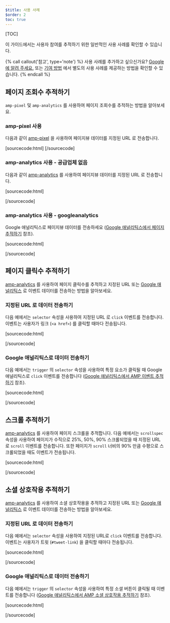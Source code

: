 ```yaml
---
$title: 사용 사례
$order: 2
toc: true
---
```

[TOC]

이 가이드에서는 사용자 참여를 추적하기 위한 일반적인 사용 사례를 확인할 수 있습니다.

{% call callout('참고', type='note') %}
사용 사례를 추가하고 싶으신가요? [Google에 알려 주세요.](https://github.com/ampproject/docs/issues/new) 또는 [기여 방법](https://www.ampproject.org/ko/docs/support/contribute.html) 에서 별도의 사용 사례를 제공하는 방법을 확인할 수 있습니다.
{% endcall %}

## 페이지 조회수 추적하기

`amp-pixel` 및 `amp-analytics` 를 사용하여 페이지 조회수를 추적하는 방법을 알아보세요.

### amp-pixel 사용

다음과 같이 [amp-pixel](/ko/docs/reference/amp-pixel.html) 을 사용하여 페이지뷰 데이터를 지정된 URL 로 전송합니다.

[sourcecode:html]
<amp-pixel src="https://foo.com/pixel?"></amp-pixel>
[/sourcecode]

### amp-analytics 사용 - 공급업체 없음

다음과 같이 [amp-analytics](/ko/docs/reference/extended/amp-analytics.html) 를 사용하여 페이지뷰 데이터를 지정된 URL 로 전송합니다.

[sourcecode:html]
<amp-analytics>
<script type="application/json">
{
    "requests": {
        "pageview": "https://example.com/analytics?url=${canonicalUrl}&title=${title}&acct=${account}"
    },
    "vars": {
        "account": "ABC123"
    },
    "triggers": {
        "trackPageview": {
            "on": "visible",
            "request": "pageview"
        }
    }
}
</script>
</amp-analytics>
[/sourcecode]

### amp-analytics 사용 - googleanalytics

Google 애널리틱스로 페이지뷰 데이터를 전송하세요 ([Google 애널리틱스에서 페이지 추적하기](https://developers.google.com/analytics/devguides/collection/amp-analytics/#page_tracking) 참조).

[sourcecode:html]
<amp-analytics type="googleanalytics" id="analytics1">
<script type="application/json">
{
    "vars": {
        "account": "UA-XXXXX-Y"  // Replace with your property ID.
    },
    "triggers": {
        "trackPageview": {  // Trigger names can be any string. trackPageview is not a required name.
            "on": "visible",
            "request": "pageview"
        }
    }
}
</script>
</amp-analytics>
[/sourcecode]

## 페이지 클릭수 추적하기

[amp-analytics](/ko/docs/reference/extended/amp-analytics.html) 를 사용하여 페이지 클릭수를 추적하고 지정된 URL 또는 [Google 애널리틱스](https://developers.google.com/analytics/devguides/collection/amp-analytics/) 로 이벤트 데이터를 전송하는 방법을 알아보세요.

### 지정된 URL 로 데이터 전송하기

다음 예에서는 `selector` 속성을 사용하여 지정된 URL 로 `click` 이벤트를 전송합니다. 이벤트는 사용자가 링크 (`<a href>`) 를 클릭할 때마다 전송됩니다.

[sourcecode:html]
<amp-analytics>

<script type="application/json">
{
    "requests": {
        "event": "https://example.com/analytics?eid=${eventId}&elab=${eventLabel}&acct=${account}"
    },
    "vars": {
        "account": "ABC123"
    },
    "triggers": {
        "trackAnchorClicks": {
            "on": "click",
            "selector": "a",
            "request": "event",
            "vars": {
                "eventId": "42",
                "eventLabel": "clicked on a link"
            }
        }
    }
}
</script>
</amp-analytics>
[/sourcecode]

### Google 애널리틱스로 데이터 전송하기

다음 예에서는 `trigger` 의 `selector` 속성을 사용하여 특정 요소가 클릭될 때 Google 애널리틱스로 `click` 이벤트를 전송합니다 ([Google 애널리틱스에서 AMP 이벤트 추적하기](https://developers.google.com/analytics/devguides/collection/amp-analytics/#event_tracking) 참조).

[sourcecode:html]
<amp-analytics type="googleanalytics" id="analytics3">
<script type="application/json">
{
    "vars": {
        "account": "UA-XXXXX-Y"  // Replace with your property ID.
    },
    "triggers": {
        "trackClickOnHeader" : {
            "on": "click",
            "selector": "#header",
            "request": "event",
            "vars": {
                "eventCategory": "ui-components",
                "eventAction": "header-click"
            }
        }
    }
}
</script>
</amp-analytics>
[/sourcecode]

## 스크롤 추적하기

[amp-analytics](/ko/docs/reference/extended/amp-analytics.html) 를 사용하여 페이지 스크롤을 추적합니다. 다음 예에서는 `scrollspec` 속성을 사용하여 페이지가 수직으로 25%, 50%, 90% 스크롤되었을 때 지정된 URL 로 `scroll` 이벤트를 전송합니다. 또한 페이지가 `scroll` 너비의 90% 만큼 수평으로 스크롤되었을 때도 이벤트가 전송됩니다.

[sourcecode:html]
<amp-analytics>
<script type="application/json">
{
    "requests": {
        "event": "https://example.com/analytics?eid=${eventId}&elab=${eventLabel}&acct=${account}"
    },
    "vars": {
        "account": "ABC123"
    },
    "triggers": {
        "scrollPings": {
            "on": "scroll",
            "scrollSpec": {
                "verticalBoundaries": [25, 50, 90],
                "horizontalBoundaries": [90]
            }
        }
    }
}
</script>
</amp-analytics>
[/sourcecode]

## 소셜 상호작용 추적하기

[amp-analytics](/ko/docs/reference/extended/amp-analytics.html) 를 사용하여 소셜 상호작용을 추적하고 지정된 URL 또는 [Google 애널리틱스](https://developers.google.com/analytics/devguides/collection/amp-analytics/) 로 이벤트 데이터를 전송하는 방법을 알아보세요.

### 지정된 URL 로 데이터 전송하기

다음 예에서는 `selector` 속성을 사용하여 지정된 URL로 `click` 이벤트를 전송합니다. 이벤트는 사용자가 트윗 (`#tweet-link`) 을 클릭할 때마다 전송됩니다.

[sourcecode:html]
<amp-analytics>
<script type="application/json">
{
    "requests": {
        "event": "https://example.com/analytics?eid=${eventId}&elab=${eventLabel}&acct=${account}"
    },
    "vars": {
        "account": "ABC123"
    },
    "triggers": {
        "trackClickOnTwitterLink": {
            "on": "click",
            "selector": "#tweet-link",
            "request": "event",
            "vars": {
                "eventId": "43",
                "eventLabel": "clicked on a tweet link"
            }
        }
    }
}
</script>
</amp-analytics>
[/sourcecode]

### Google 애널리틱스로 데이터 전송하기

다음 예에서는 `trigger` 의 `selector` 속성을 사용하여 특정 소셜 버튼이 클릭될 때 이벤트를 전송합니다 ([Google 애널리틱스에서 AMP 소셜 상호작용 추적하기](https://developers.google.com/analytics/devguides/collection/amp-analytics/#social_interactions) 참조).

[sourcecode:html]
<amp-analytics type="googleanalytics" id="analytics4">
<script type="application/json">
{
    "vars": {
        "account": "UA-XXXXX-Y" // Replace with your property ID.
    },
    "triggers": {
        "trackClickOnTwitterLink" : {
            "on": "click",
            "selector": "#tweet-link",
            "request": "social",
            "vars": {
                "socialNetwork": "twitter",
                "socialAction": "tweet",
                "socialTarget": "https://www.examplepetstore.com"
            }
        }
    }
}
</script>
</amp-analytics>
[/sourcecode]
